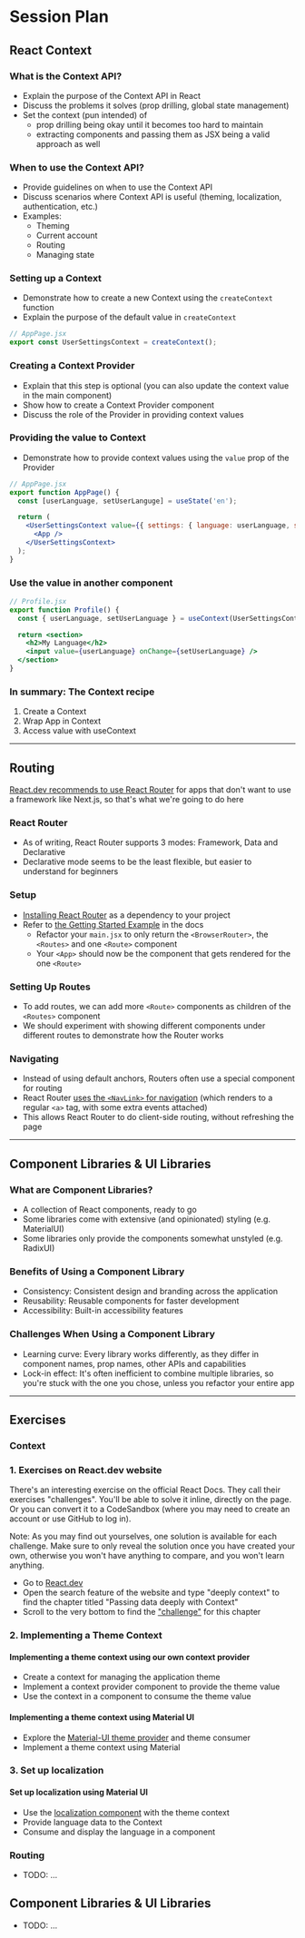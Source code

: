 # Session Plan

## React Context

### What is the Context API?

- Explain the purpose of the Context API in React
- Discuss the problems it solves (prop drilling, global state management)
- Set the context (pun intended) of
  - prop drilling being okay until it becomes too hard to maintain
  - extracting components and passing them as JSX being a valid approach as well

### When to use the Context API?

- Provide guidelines on when to use the Context API
- Discuss scenarios where Context API is useful (theming, localization, authentication, etc.)
- Examples:
  - Theming
  - Current account
  - Routing
  - Managing state

### Setting up a Context

- Demonstrate how to create a new Context using the `createContext` function
- Explain the purpose of the default value in `createContext`

```jsx
// AppPage.jsx
export const UserSettingsContext = createContext();
```

### Creating a Context Provider

- Explain that this step is optional (you can also update the context value in the main component)
- Show how to create a Context Provider component
- Discuss the role of the Provider in providing context values

### Providing the value to Context

- Demonstrate how to provide context values using the `value` prop of the Provider

```jsx
// AppPage.jsx
export function AppPage() {
  const [userLanguage, setUserLanguge] = useState('en');

  return (
    <UserSettingsContext value={{ settings: { language: userLanguage, setUserLanguage: setUserLanguage } }}>
      <App />
    </UserSettingsContext>
  );
}
```

### Use the value in another component

```jsx
// Profile.jsx
export function Profile() {
  const { userLanguage, setUserLanguage } = useContext(UserSettingsContext);

  return <section>
    <h2>My Language</h2>
    <input value={userLanguage} onChange={setUserLanguage} />
  </section>
}
```

### In summary: The Context recipe

1. Create a Context
2. Wrap App in Context
3. Access value with useContext

----

## Routing

[React.dev recommends to use React Router](https://react.dev/learn/build-a-react-app-from-scratch#routing) for apps that don't want to use a framework like Next.js, so that's what we're going to do here

### React Router
- As of writing, React Router supports 3 modes: Framework, Data and Declarative
- Declarative mode seems to be the least flexible, but easier to understand for beginners

### Setup
- [Installing React Router](https://reactrouter.com/start/declarative/installation) as a dependency to your project
- Refer to [the Getting Started Example](https://reactrouter.com/start/declarative/routing) in the docs
  - Refactor your `main.jsx` to only return the `<BrowserRouter>`, the `<Routes>` and one `<Route>` component
  - Your `<App>` should now be the component that gets rendered for the one `<Route>`

### Setting Up Routes
- To add routes, we can add more `<Route>` components as children of the `<Routes>` component
- We should experiment with showing different components under different routes to demonstrate how the Router works

### Navigating
- Instead of using default anchors, Routers often use a special component for routing
- React Router [uses the `<NavLink>` for navigation](https://reactrouter.com/start/declarative/navigating) (which renders to a regular `<a>` tag, with some extra events attached)
- This allows React Router to do client-side routing, without refreshing the page

----

## Component Libraries & UI Libraries

### What are Component Libraries?
- A collection of React components, ready to go
- Some libraries come with extensive (and opinionated) styling (e.g. MaterialUI)
- Some libraries only provide the components somewhat unstyled (e.g. RadixUI)

### Benefits of Using a Component Library
- Consistency: Consistent design and branding across the application
- Reusability: Reusable components for faster development
- Accessibility: Built-in accessibility features

### Challenges When Using a Component Library
- Learning curve: Every library works differently, as they differ in component names, prop names, other APIs and capabilities
- Lock-in effect: It's often inefficient to combine multiple libraries, so you're stuck with the one you chose, unless you refactor your entire app

---

## Exercises

### Context

### 1. Exercises on React.dev website

There's an interesting exercise on the official React Docs. They call their exercises "challenges". You'll be able to solve it inline, directly on the page. Or you can convert it to a CodeSandbox (where you may need to create an account or use GitHub to log in).

Note: As you may find out yourselves, one solution is available for each challenge. Make sure to only reveal the solution once you have created your own, otherwise you won't have anything to compare, and you won't learn anything.

- Go to [React.dev](https://react.dev)
- Open the search feature of the website and type "deeply context" to find the chapter titled "Passing data deeply with Context"
- Scroll to the very bottom to find the ["challenge"](https://react.dev/learn/passing-data-deeply-with-context#challenges) for this chapter

### 2. Implementing a Theme Context

#### Implementing a theme context using our own context provider

- Create a context for managing the application theme
- Implement a context provider component to provide the theme value
- Use the context in a component to consume the theme value

#### Implementing a theme context using Material UI

- Explore the [Material-UI theme provider](https://mui.com/material-ui/customization/theming/) and theme consumer
- Implement a theme context using Material

### 3. Set up localization

#### Set up localization using Material UI

- Use the [localization component](https://mui.com/material-ui/guides/localization/) with the theme context
- Provide language data to the Context
- Consume and display the language in a component

### Routing

- TODO: …

## Component Libraries & UI Libraries

- TODO: …
